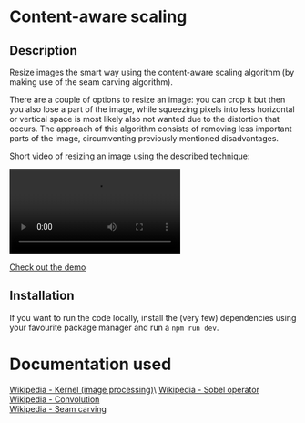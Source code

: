 # Content-aware scaling

## Description
Resize images the smart way using the content-aware scaling algorithm (by making
use of the seam carving algorithm).

There are a couple of options to resize an image: you can crop it but then you
also lose a part of the image, while squeezing pixels into less horizontal or
vertical space is most likely also not wanted due to the distortion that occurs.
The approach of this algorithm consists of removing less important parts of the
image, circumventing previously mentioned disadvantages.

Short video of resizing an image using the described technique:

<video src="https://sanderledegen.github.io/content-aware-scaling/resizing.mp4"></video>

[Check out the demo](https://sanderledegen.github.io/content-aware-scaling/)

## Installation
If you want to run the code locally, install the (very few) dependencies using
your favourite package manager and run a `npm run dev`.

# Documentation used
[Wikipedia - Kernel (image processing)](https://en.wikipedia.org/wiki/Kernel_(image_processing))\
[Wikipedia - Sobel operator](https://en.wikipedia.org/wiki/Sobel_operator)\
[Wikipedia - Convolution](https://en.wikipedia.org/wiki/Convolution#Discrete_convolution)\
[Wikipedia - Seam carving](https://en.wikipedia.org/wiki/Seam_carving)

